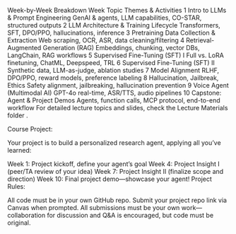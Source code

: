Week-by-Week Breakdown
Week	Topic	Themes & Activities
1	Intro to LLMs & Prompt Engineering	GenAI & agents, LLM capabilities, CO-STAR, structured outputs
2	LLM Architecture & Training Lifecycle	Transformers, SFT, DPO/PPO, hallucinations, inference
3	Pretraining Data Collection & Extraction	Web scraping, OCR, ASR, data cleaning/filtering
4	Retrieval-Augmented Generation (RAG)	Embeddings, chunking, vector DBs, LangChain, RAG workflows
5	Supervised Fine-Tuning (SFT) I	Full vs. LoRA finetuning, ChatML, Deepspeed, TRL
6	Supervised Fine-Tuning (SFT) II	Synthetic data, LLM-as-judge, ablation studies
7	Model Alignment	RLHF, DPO/PPO, reward models, preference labeling
8	Hallucination, Jailbreak, Ethics	Safety alignment, jailbreaking, hallucination prevention
9	Voice Agent (Multimodal AI)	GPT-4o real-time, ASR/TTS, audio pipelines
10	Capstone: Agent & Project Demos	Agents, function calls, MCP protocol, end-to-end workflow
For detailed lecture topics and slides, check the Lecture Materials folder .


Course Project:

Your project is to build a personalized research agent, applying all you’ve learned:

Week 1: Project kickoff, define your agent’s goal
Week 4: Project Insight I (peer/TA review of your idea)
Week 7: Project Insight II (finalize scope and direction)
Week 10: Final project demo—showcase your agent!
Project Rules:

All code must be in your own GitHub repo.
Submit your project repo link via Canvas when prompted.
All submissions must be your own work—collaboration for discussion and Q&A is encouraged, but code must be original.
